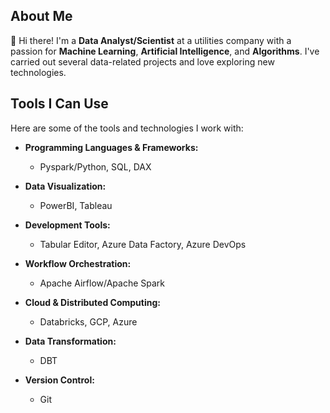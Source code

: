 ## About Me

👋 Hi there! I'm a **Data Analyst/Scientist** at a utilities company with a passion for **Machine Learning**, **Artificial Intelligence**, and **Algorithms**. I've carried out several data-related projects and love exploring new technologies.

## Tools I Can Use

Here are some of the tools and technologies I work with:

- **Programming Languages & Frameworks:**
  - Pyspark/Python, SQL, DAX

- **Data Visualization:**
  - PowerBI, Tableau

- **Development Tools:**
  - Tabular Editor, Azure Data Factory, Azure DevOps

- **Workflow Orchestration:**
  - Apache Airflow/Apache Spark

- **Cloud & Distributed Computing:**
  - Databricks, GCP, Azure

- **Data Transformation:**
  - DBT

- **Version Control:**
  - Git

